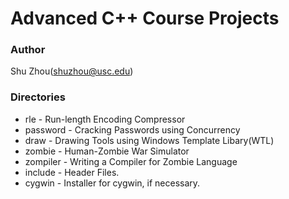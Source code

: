 # Advanced C++ Course Projects #

### Author ###
Shu Zhou(shuzhou@usc.edu)

### Directories ###
* rle - Run-length Encoding Compressor
* password - Cracking Passwords using Concurrency
* draw - Drawing Tools using Windows Template Libary(WTL)
* zombie - Human-Zombie War Simulator
* zompiler - Writing a Compiler for Zombie Language
* include - Header Files.
* cygwin - Installer for cygwin, if necessary.